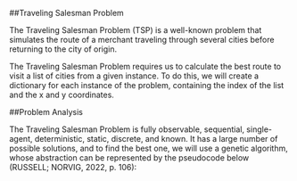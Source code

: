 ##Traveling Salesman Problem

The Traveling Salesman Problem (TSP) is a well-known problem that simulates the route of a merchant traveling through several cities before returning to the city of origin.

The Traveling Salesman Problem requires us to calculate the best route to visit a list of cities from a given instance. To do this, we will create a dictionary for each instance of the problem, containing the index of the list and the x and y coordinates.

##Problem Analysis

The Traveling Salesman Problem is fully observable, sequential, single-agent, deterministic, static, discrete, and known. It has a large number of possible solutions, and to find the best one, we will use a genetic algorithm, whose abstraction can be represented by the pseudocode below (RUSSELL; NORVIG, 2022, p. 106):
